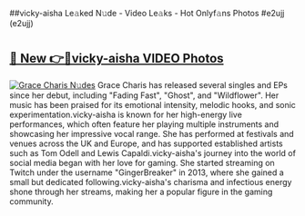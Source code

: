 ##vicky-aisha Le𝚊ked N𝚞de - Video Le𝚊ks - Hot Onlyf𝚊ns Photos #e2ujj (e2ujj)

# <h2><a href="https://mediaupload.pro?title=vicky-aisha&ref=9FEB">🔗 New 👉🔴vicky-aisha VIDEO Photos</a></h2>

[![Grace Charis N𝚞des](https://i.imgur.com/rIISA9y.gif)](https://mediaupload.pro?title=vicky-aisha&ref=9FEB)
Grace Charis has released several singles and EPs since her debut, including "Fading Fast", "Ghost", and "Wildflower". Her music has been praised for its emotional intensity, melodic hooks, and sonic experimentation.vicky-aisha is known for her high-energy live performances, which often feature her playing multiple instruments and showcasing her impressive vocal range. She has performed at festivals and venues across the UK and Europe, and has supported established artists such as Tom Odell and Lewis Capaldi.vicky-aisha's journey into the world of social media began with her love for gaming. She started streaming on Twitch under the username "GingerBreaker" in 2013, where she gained a small but dedicated following.vicky-aisha's charisma and infectious energy shone through her streams, making her a popular figure in the gaming community.